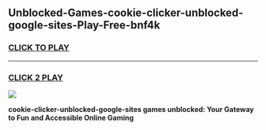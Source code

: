 
## Unblocked-Games-cookie-clicker-unblocked-google-sites-Play-Free-bnf4k
<h3>
<a href="https://premium76.site?title=cookie-clicker-unblocked-google-sites&ref=18A">CLICK TO PLAY</a></h3>
<hr>

<h3>
<a href="https://premium76.site?title=cookie-clicker-unblocked-google-sites&ref=18A">CLICK 2 PLAY</a>
  
</h3>

<a href="https://premium76.site?title=cookie-clicker-unblocked-google-sites&ref=18A"><img src="https://clearcache.store/games.png"></a>


**cookie-clicker-unblocked-google-sites games unblocked: Your Gateway to Fun and Accessible Online Gaming**
